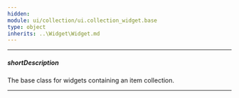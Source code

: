 ```yaml
---
hidden: 
module: ui/collection/ui.collection_widget.base
type: object
inherits: ..\Widget\Widget.md
---
```

---
##### shortDescription
The base class for widgets containing an item collection.

---

